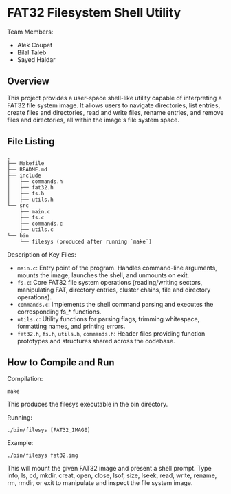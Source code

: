 # FAT32 Filesystem Shell Utility

Team Members:
- Alek Coupet
- Bilal Taleb
- Sayed Haidar


## Overview

This project provides a user-space shell-like utility capable of interpreting a FAT32 file system image. It allows users to navigate directories, list entries, create files and directories, read and write files, rename entries, and remove files and directories, all within the image's file system space.


## File Listing

```
.
├── Makefile
├── README.md
├── include
│   ├── commands.h
│   ├── fat32.h
│   ├── fs.h
│   ├── utils.h
└── src
    ├── main.c
    ├── fs.c
    ├── commands.c
    ├── utils.c
└── bin
    └── filesys (produced after running `make`)
```

Description of Key Files:
- `main.c`: Entry point of the program. Handles command-line arguments, mounts the image, launches the shell, and unmounts on exit.
- `fs.c`: Core FAT32 file system operations (reading/writing sectors, manipulating FAT, directory entries, cluster chains, file and directory operations).
- `commands.c`: Implements the shell command parsing and executes the corresponding fs_* functions.
- `utils.c`: Utility functions for parsing flags, trimming whitespace, formatting names, and printing errors.
- `fat32.h`, `fs.h`, `utils.h`, `commands.h`: Header files providing function prototypes and structures shared across the codebase.

## How to Compile and Run

Compilation:
```
make
```
This produces the filesys executable in the bin directory.

Running:
```
./bin/filesys [FAT32_IMAGE]
```

Example:
```
./bin/filesys fat32.img
```
This will mount the given FAT32 image and present a shell prompt. Type info, ls, cd, mkdir, creat, open, close, lsof, size, lseek, read, write, rename, rm, rmdir, or exit to manipulate and inspect the file system image.

